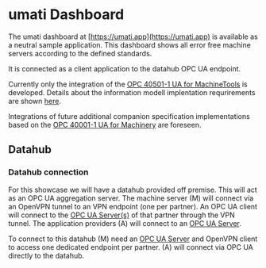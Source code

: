 # umati Dashboard

The umati dashboard at [https://umati.app](https://umati.app) is available as a neutral sample application.
This dashboard shows all error free machine servers according to the defined standards.

It is connected as a client application to the datahub OPC UA endpoint.

Currently only the integration of the [OPC 40501-1 UA for MachineTools](https://opcua.vdma.org/catalog-detail/-/catalog/3914) is developed. Details about the information modell implentation requrirements are shown [here](Specs/MACHINETOOLS.html).

Integrations of future additional companion specification implementations based on the [OPC 40001-1 UA for Machinery](https://opcua.vdma.org/catalog-detail/-/catalog/3803) are foreseen.

## Datahub

### Datahub connection

For this showcase we will have a datahub provided off premise. This will act as an OPC UA aggregation server. The machine server (M) will connect via an OpenVPN tunnel to an VPN endpoint (one per partner). An OPC UA client will connect to the [OPC UA Server(s)](SERVER.html) of that partner through the VPN tunnel. The application providers (A) will connect to an [OPC UA Server](SERVER.html).

To connect to this datahub (M) need an [OPC UA Server](SERVER.html) and OpenVPN client to access one dedicated endpoint per partner. (A) will connect via OPC UA directly to the datahub.
